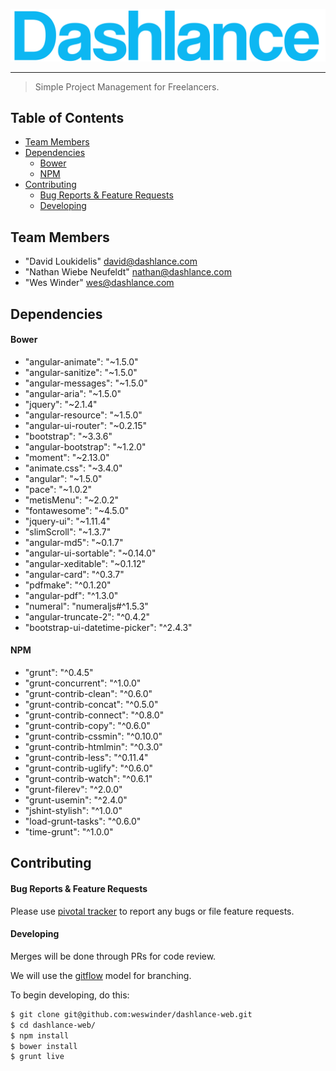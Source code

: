 ![Dashlance](app/img/dashlance-logo-large.png)
*****
> Simple Project Management for Freelancers.

## Table of Contents

* [Team Members](#team-members)
* [Dependencies](#dependencies)
  * [Bower](#bower)
  * [NPM](#npm)
* [Contributing](#contributing)
  * [Bug Reports & Feature Requests](#bugs)
  * [Developing](#developing)

## <a name="team-members"></a>Team Members
* "David Loukidelis" <david@dashlance.com>
* "Nathan Wiebe Neufeldt" <nathan@dashlance.com>
* "Wes Winder" <wes@dashlance.com>

## <a name="dependencies"></a>Dependencies
#### <a name="bower"></a>Bower
* "angular-animate": "~1.5.0"
* "angular-sanitize": "~1.5.0"
* "angular-messages": "~1.5.0"
* "angular-aria": "~1.5.0"
* "jquery": "~2.1.4"
* "angular-resource": "~1.5.0"
* "angular-ui-router": "~0.2.15"
* "bootstrap": "~3.3.6"
* "angular-bootstrap": "~1.2.0"
* "moment": "~2.13.0"
* "animate.css": "~3.4.0"
* "angular": "~1.5.0"
* "pace": "~1.0.2"
* "metisMenu": "~2.0.2"
* "fontawesome": "~4.5.0"
* "jquery-ui": "~1.11.4"
* "slimScroll": "~1.3.7"
* "angular-md5": "~0.1.7"
* "angular-ui-sortable": "~0.14.0"
* "angular-xeditable": "~0.1.12"
* "angular-card": "^0.3.7"
* "pdfmake": "^0.1.20"
* "angular-pdf": "^1.3.0"
* "numeral": "numeraljs#^1.5.3"
* "angular-truncate-2": "^0.4.2"
* "bootstrap-ui-datetime-picker": "^2.4.3"

#### <a name="npm"></a>NPM
* "grunt": "^0.4.5"
* "grunt-concurrent": "^1.0.0"
* "grunt-contrib-clean": "^0.6.0"
* "grunt-contrib-concat": "^0.5.0"
* "grunt-contrib-connect": "^0.8.0"
* "grunt-contrib-copy": "^0.6.0"
* "grunt-contrib-cssmin": "^0.10.0"
* "grunt-contrib-htmlmin": "^0.3.0"
* "grunt-contrib-less": "^0.11.4"
* "grunt-contrib-uglify": "^0.6.0"
* "grunt-contrib-watch": "^0.6.1"
* "grunt-filerev": "^2.0.0"
* "grunt-usemin": "^2.4.0"
* "jshint-stylish": "^1.0.0"
* "load-grunt-tasks": "^0.6.0"
* "time-grunt": "^1.0.0"

## <a name="contributing"></a>Contributing

#### <a name="bugs"></a>Bug Reports & Feature Requests

Please use [pivotal tracker](https://www.pivotaltracker.com/projects/1506092) to report any bugs or file feature requests.

#### <a name="developing"></a>Developing

Merges will be done through PRs for code review.

We will use the [gitflow](https://www.atlassian.com/git/tutorials/comparing-workflows/gitflow-workflow) model for branching.

To begin developing, do this:

```bash
$ git clone git@github.com:weswinder/dashlance-web.git
$ cd dashlance-web/
$ npm install
$ bower install
$ grunt live

